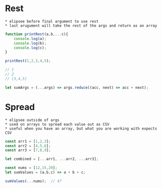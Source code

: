 # Rest
    * elipsee before final argument to use rest
    * last arugument will take the rest of the args and return as an array

```javascript
function printRest(a,b,...c){
    console.log(a);
    console.log(b);
    console.log(c);
}

printRest(1,2,3,4,5);

// 1
// 2
// [3,4,5]

let sumArgs = (...args) => args.reduce((acc, next) => acc + next);

```

# Spread
    * elipsee outside of args
    * used on arrays to spread each value out as CSV
    * useful when you have an array, but what you are working with expects CSV

```javascript
const arr1 = [1,2,3];
const arr2 = [4,5,6];
const arr3 = [7,8,9];

let combined = [...arr1, ...arr2, ...arr3];

const nums = [12,15,20];
let sumValues = (a,b,c) => a + b + c;

sumValues(...nums);  // 47

```
